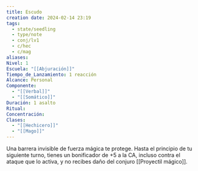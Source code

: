 ```yaml
---
title: Escudo
creation date: 2024-02-14 23:19
tags:
  - state/seedling
  - type/note
  - conj/lv1
  - c/hec
  - c/mag
aliases: 
Nivel: 1
Escuela: "[[Abjuración]]"
Tiempo_de_Lanzamiento: 1 reacción
Alcance: Personal
Componente:
  - "[[Verbal]]"
  - "[[Somático]]"
Duración: 1 asalto
Ritual: 
Concentración: 
Clases:
  - "[[Hechicero]]"
  - "[[Mago]]"
---
```

Una barrera invisible de fuerza mágica te protege. Hasta el principio de tu siguiente turno, tienes un bonificador de +5 a la CA, incluso contra el ataque que lo activa, y no recibes daño del conjuro [[Proyectil mágico]].

